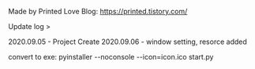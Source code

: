 Made by Printed Love
Blog: https://printed.tistory.com/


Update log >

2020.09.05 - Project Create
2020.09.06 - window setting, resorce added




convert to exe: pyinstaller --noconsole --icon=icon.ico start.py
